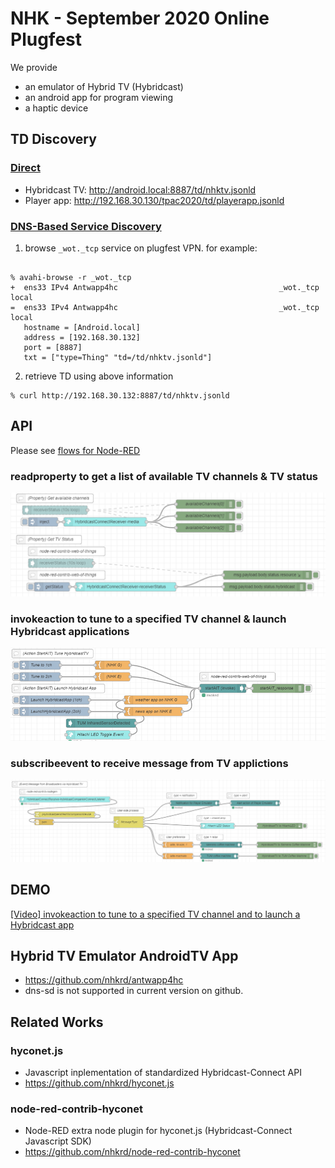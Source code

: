 # NHK - September 2020 Online Plugfest

We provide
- an emulator of Hybrid TV (Hybridcast)
- an android app for program viewing
- a haptic device

## TD Discovery

### [Direct](https://w3c.github.io/wot-discovery/#introduction-direct)

- Hybridcast TV: http://android.local:8887/td/nhktv.jsonld
- Player app: http://192.168.30.130/tpac2020/td/playerapp.jsonld


### [DNS-Based Service Discovery](https://w3c.github.io/wot-discovery/#introduction-dns-sd)

1. browse `_wot._tcp` service on plugfest VPN.  for example:
```

% avahi-browse -r _wot._tcp
+  ens33 IPv4 Antwapp4hc                                    _wot._tcp            local
=  ens33 IPv4 Antwapp4hc                                    _wot._tcp            local
   hostname = [Android.local]
   address = [192.168.30.132]
   port = [8887]
   txt = ["type=Thing" "td=/td/nhktv.jsonld"]

```
2. retrieve TD using above information
```
% curl http://192.168.30.132:8887/td/nhktv.jsonld
```

## API
Please see [flows for Node-RED](https://github.com/w3c/wot-testing/blob/master/events/2020.09.Online/TDs/NHK/flows_nhk_plugfest202009.json)

### readproperty to get a list of available TV channels & TV status
![readproperty to get available TV Channels & TV Status](property.png)
### invokeaction to tune to a specified TV channel & launch Hybridcast applications
![invokeaction to tune TV channel & launch HybridcastAPP](action.png)
### subscribeevent to receive message from TV applictions
![subscribeevent to receive message from TV programs](event.png)



## DEMO
[[Video] invokeaction to tune to a specified TV channel and to launch a Hybridcast app](actionTune_and_actionLaunchHybridcastApp.mp4)

## Hybrid TV Emulator AndroidTV App
- https://github.com/nhkrd/antwapp4hc
- dns-sd is not supported in current version on github.

## Related Works

### hyconet.js
- Javascript inplementation of standardized Hybridcast-Connect API
- https://github.com/nhkrd/hyconet.js

### node-red-contrib-hyconet
- Node-RED extra node plugin for hyconet.js (Hybridcast-Connect Javascript SDK)
- https://github.com/nhkrd/node-red-contrib-hyconet
